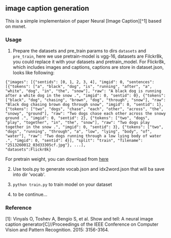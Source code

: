 ## image caption generation  

This is a simple implementaion of paper Neural [Image Caption][^1] based on mxnet.  

### Usage  

1. Prepare the datasets and pre_train params to dirs `datasets` and `pre_train`, here we use pretrain-model is vgg-16, datasets are Filckr8k, you could replace it with your datasets and pretrain_model. For Flickr8k, which includes images and captions, captions are store in dataset.json, looks like following:  
```
{"images": [{"sentids": [0, 1, 2, 3, 4], "imgid": 0, "sentences": [{"tokens": ["a", "black", "dog", "is", "running", "after", "a", "white", "dog", "in", "the", "snow"], "raw": "A black dog is running after a white dog in the snow .", "imgid": 0, "sentid": 0}, {"tokens": ["black", "dog", "chasing", "brown", "dog", "through", "snow"], "raw": "Black dog chasing brown dog through snow", "imgid": 0, "sentid": 1}, {"tokens": ["two", "dogs", "chase", "each", "other", "across", "the", "snowy", "ground"], "raw": "Two dogs chase each other across the snowy ground .", "imgid": 0, "sentid": 2}, {"tokens": ["two", "dogs", "play", "together", "in", "the", "snow"], "raw": "Two dogs play together in the snow .", "imgid": 0, "sentid": 3}, {"tokens": ["two", "dogs", "running", "through", "a", "low", "lying", "body", "of", "water"], "raw": "Two dogs running through a low lying body of water .", "imgid": 0, "sentid": 4}], "split": "train", "filename": "2513260012_03d33305cf.jpg"}, ...],
"datasets":Flickr8k}
```
For pretrain weight, you can download from [here](http://data.dmlc.ml/mxnet/models/imagenet/)


2. Use tools.py to generate vocab.json and idx2word.json that will ba save into dir 'vocab'. 

3. `python train.py` to train model on your dataset  

4. to be continue... 

### Reference  
[1]: Vinyals O, Toshev A, Bengio S, et al. Show and tell: A neural image caption generator[C]//Proceedings of the IEEE Conference on Computer Vision and Pattern Recognition. 2015: 3156-3164.

